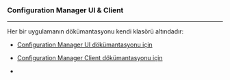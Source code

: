 ### Configuration Manager UI & Client

---

Her bir uygulamanın dökümantasyonu kendi klasörü altındadır:

* [Configuration Manager UI dökümantasyonu için](configuration-manager-ui/README.md)

* [Configuration Manager Client dökümantasyonu için](configuration-manager-client/README.md)

-
